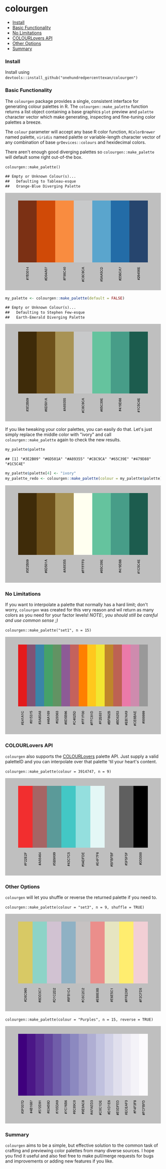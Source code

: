 colourgen
================

-   [Install](#install)
-   [Basic Functionality](#basic-functionality)
-   [No Limitations](#no-limitations)
-   [COLOURLovers API](#colourlovers-api)
-   [Other Options](#other-options)
-   [Summary](#summary)

### Install

Install using `devtools::install_github("onehundredpercenttexan/colourgen")`

### Basic Functionality

The `colourgen` package provides a single, consistent interface for generating colour palettes in R. The `colourgen::make_palette` function returns a list object containing a base graphics `plot` preview and `palette` character vector which make generating, inspecting and fine-tuning color palettes a breeze.

The `colour` parameter will accept any base R color function, `RColorBrewer` named palette, `viridis` named palette or variable-length character vector of any combination of base `grDevices::colours` and hexidecimal colors.

There aren't enough good diverging palettes so `colourgen::make_palette` will default some right out-of-the box.

`colourgen::make_palette()`

    ## Empty or Unknown Colour(s)... 
    ##   Defaulting to Tableau-esque 
    ##   Orange-Blue Diverging Palette

![](README_files/figure-markdown_github-ascii_identifiers/unnamed-chunk-1-1.png)

``` r
my_palette <- colourgen::make_palette(default = FALSE)
```

    ## Empty or Unknown Colour(s)... 
    ##   Defaulting to Stephen Few-esque 
    ##   Earth-Emerald Diverging Palette

![](README_files/figure-markdown_github-ascii_identifiers/unnamed-chunk-2-1.png)

If you like tweaking your color palettes, you can easily do that. Let's just simply replace the middle color with "ivory" and call `colourgen::make_palette` again to check the new results.

``` r
my_palette$palette
```

    ## [1] "#3E2B09" "#6D501A" "#A89355" "#C8C9CA" "#65C39E" "#479D88" "#1C5C4E"

``` r
my_palette$palette[4] <- "ivory"
my_palette_redo <- colourgen::make_palette(colour = my_palette$palette)
```

![](README_files/figure-markdown_github-ascii_identifiers/unnamed-chunk-3-1.png)

### No Limitations

If you want to interpolate a palette that normally has a hard limit; don't worry, `colourgen` was created for this very reason and wil return as many colors as you need for your factor levels! *NOTE:, you should still be careful and use common sense ;)*

`colourgen::make_palette("set1", n = 15)`

![](README_files/figure-markdown_github-ascii_identifiers/unnamed-chunk-4-1.png)

### COLOURLovers API

`colourgen` also supports the [COLOURLovers](http://www.colourlovers.com/palettes) palette API. Just supply a valid paletteID and you can interpolate over that palette 'til your heart's content.

`colourgen::make_palette(colour = 3914747, n = 9)`

![](README_files/figure-markdown_github-ascii_identifiers/unnamed-chunk-5-1.png)

### Other Options

`colourgen` will let you shuffle or reverse the returned palette if you need to.

`colourgen::make_palette(colour = "set3", n = 9, shuffle = TRUE)`

![](README_files/figure-markdown_github-ascii_identifiers/unnamed-chunk-6-1.png)

`colourgen::make_palette(colour = "Purples", n = 15, reverse = TRUE)`

![](README_files/figure-markdown_github-ascii_identifiers/unnamed-chunk-7-1.png)

### Summary

`colourgen` aims to be a simple, but effective solution to the common task of crafting and previewing color palettes from many diverse sources. I hope you find it useful and also feel free to make pull/merge requests for bugs and improvements or adding new features if you like.
